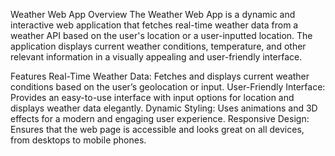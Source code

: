 Weather Web App
Overview
The Weather Web App is a dynamic and interactive web application that fetches real-time weather data from a weather API based on the user's location or a user-inputted location. The application displays current weather conditions, temperature, and other relevant information in a visually appealing and user-friendly interface.

Features
Real-Time Weather Data: Fetches and displays current weather conditions based on the user’s geolocation or input.
User-Friendly Interface: Provides an easy-to-use interface with input options for location and displays weather data elegantly.
Dynamic Styling: Uses animations and 3D effects for a modern and engaging user experience.
Responsive Design: Ensures that the web page is accessible and looks great on all devices, from desktops to mobile phones.
